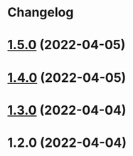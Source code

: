 # Changelog

# [1.5.0](https://github.com/batatinha-delivery/simple-js/compare/v1.4.0...v1.5.0) (2022-04-05)

# [1.4.0](https://github.com/batatinha-delivery/simple-js/compare/v1.3.0...v1.4.0) (2022-04-05)

# [1.3.0](https://github.com/batatinha-delivery/simple-js/compare/v1.2.0...v1.3.0) (2022-04-04)

# 1.2.0 (2022-04-04)